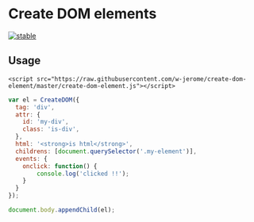 # Create DOM elements

[![stable](http://badges.github.io/stability-badges/dist/stable.svg)](http://github.com/badges/stability-badges)

## Usage

`<script src="https://raw.githubusercontent.com/w-jerome/create-dom-element/master/create-dom-element.js"></script>`

```javascript
var el = CreateDOM({
  tag: 'div',
  attr: {
    id: 'my-div',
    class: 'is-div',
  },
  html: '<strong>is html</strong>',
  childrens: [document.querySelector('.my-element')],
  events: {
    onclick: function() {
        console.log('clicked !!');
    }
  }
});

document.body.appendChild(el);
```

